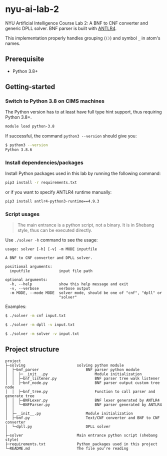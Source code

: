 # nyu-ai-lab-2

NYU Artificial Intelligence Course Lab 2: A BNF to CNF converter and generic DPLL solver. BNF parser is built with [ANTLR4](https://github.com/dizys/nyu-ai-lab-2/tree/main/antlr).

This implementation properly handles grouping (`()`) and symbol `_` in atom's names.

## Prerequisite

-   Python 3.8+

## Getting-started

### Switch to Python 3.8 on CIMS machines

The Python version has to at least have full type hint support, thus requiring Python 3.8+.

```bash
module load python-3.8
```

If successful, the command `python3 --version` should give you:

```bash
$ python3 --version
Python 3.8.6
```

### Install dependencies/packages

Install Python packages used in this lab by running the following command:

```bash
pip3 install -r requirements.txt
```

or if you want to specify ANTLR4 runtime manually:

```bash
pip3 install antlr4-python3-runtime==4.9.3
```

### Script usages

> The main entrance is a python script, not a binary. It is in Shebang style,
> thus can be executed directly.

Use `./solver -h` command to see the usage:

```
usage: solver [-h] [-v] -m MODE inputfile

A BNF to CNF converter and DPLL solver.

positional arguments:
  inputfile             input file path

optional arguments:
  -h, --help            show this help message and exit
  -v, --verbose         verbose output
  -m MODE, --mode MODE  solver mode, should be one of "cnf", "dpll" or
                        "solver"
```

Examples:

```bash
$ ./solver -m cnf input.txt
```

```bash
$ ./solver -m dpll -v input.txt
```

```bash
$ ./solver -m solver -v input.txt
```

## Project structure

```
project
├─solving                       solving python module
│  ├─bnf_parser                     BNF parser python module
│  │  ├─__init__.py                     Module initialization
│  │  ├─bnf_listener.py                 BNF parser tree walk listener
│  │  ├─bnf_node.py                     BNF parser output custom tree node
│  │  ├─bnf_tree.py                     Function to call parser and generate tree
│  │  ├─BNFLexer.py                     BNF lexer generated by ANTLR4
│  │  └─BNFParser.py                    BNF parser generated by ANTLR4
│  │
│  ├─__init__.py                    Module initialization
│  ├─bnf.py                         Text/CNF converter and BNF to CNF converter
│  └─dpll.py                        DPLL solver
│
├─solver                        Main entrance python script (shebang style)
├─requirements.txt              Python packages used in this project
└─README.md                     The file you're reading
```
